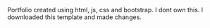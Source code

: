 Portfolio created using html, js, css and bootstrap.
I dont own this.
I downloaded this template and made changes.
